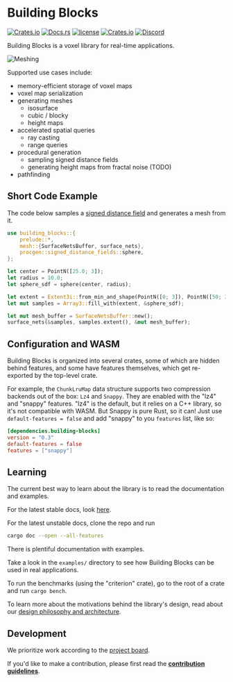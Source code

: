 # Building Blocks

[![Crates.io](https://img.shields.io/crates/v/building-blocks.svg)](https://crates.io/crates/building-blocks)
[![Docs.rs](https://docs.rs/building-blocks/badge.svg)](https://docs.rs/building-blocks)
[![license](https://img.shields.io/badge/license-MIT-blue.svg)](https://github.com/bonsairobo/building-blocks/blob/main/LICENSE)
[![Crates.io](https://img.shields.io/crates/d/building-blocks.svg)](https://crates.io/crates/building-blocks)
[![Discord](https://img.shields.io/discord/770726405557321778.svg?logo=discord&colorB=7289DA)](https://discord.gg/CnTNjwb)

Building Blocks is a voxel library for real-time applications.

![Meshing](https://i.imgur.com/IZwfRHc.gif)

Supported use cases include:

- memory-efficient storage of voxel maps
- voxel map serialization
- generating meshes
  - isosurface
  - cubic / blocky
  - height maps
- accelerated spatial queries
  - ray casting
  - range queries
- procedural generation
  - sampling signed distance fields
  - generating height maps from fractal noise (TODO)
- pathfinding

## Short Code Example

The code below samples a [signed distance field](https://en.wikipedia.org/wiki/Signed_distance_function) and generates a mesh from it.

```rust
use building_blocks::{
    prelude::*,
    mesh::{SurfaceNetsBuffer, surface_nets},
    procgen::signed_distance_fields::sphere,
};

let center = PointN([25.0; 3]);
let radius = 10.0;
let sphere_sdf = sphere(center, radius);

let extent = Extent3i::from_min_and_shape(PointN([0; 3]), PointN([50; 3]));
let mut samples = Array3::fill_with(extent, &sphere_sdf);

let mut mesh_buffer = SurfaceNetsBuffer::new();
surface_nets(&samples, samples.extent(), &mut mesh_buffer);
```

## Configuration and WASM

Building Blocks is organized into several crates, some of which are hidden behind features, and some have features themselves,
which get re-exported by the top-level crate.

For example, the `ChunkLruMap` data structure supports two compression backends out of the box: `Lz4` and `Snappy`.
They are enabled with the "lz4" and "snappy" features. "lz4" is the default, but it relies on a C++ library, so
it's not compatible with WASM. But Snappy is pure Rust, so it can! Just use `default-features = false` and add "snappy"
to you `features` list, like so:

```toml
[dependencies.building-blocks]
version = "0.3"
default-features = false
features = ["snappy"]
```

## Learning

The current best way to learn about the library is to read the documentation and
examples.

For the latest stable docs, look [here](https://docs.rs/building_blocks/latest/building_blocks).

For the latest unstable docs, clone the repo and run

```sh
cargo doc --open --all-features
```

There is plentiful documentation with examples.

Take a look in the `examples/` directory to see how Building Blocks can be used
in real applications.

To run the benchmarks (using the "criterion" crate), go to the root of a crate
and run `cargo bench`.

To learn more about the motivations behind the library's design, read about our
[design philosophy and architecture](https://github.com/bonsairobo/building-blocks/blob/main/DESIGN.md).

## Development

We prioritize work according to the [project board](https://github.com/bonsairobo/building-blocks/projects/1).

If you'd like to make a contribution, please first read the
**[contribution guidelines](https://github.com/bonsairobo/building-blocks/blob/main/CONTRIBUTING.md)**.
